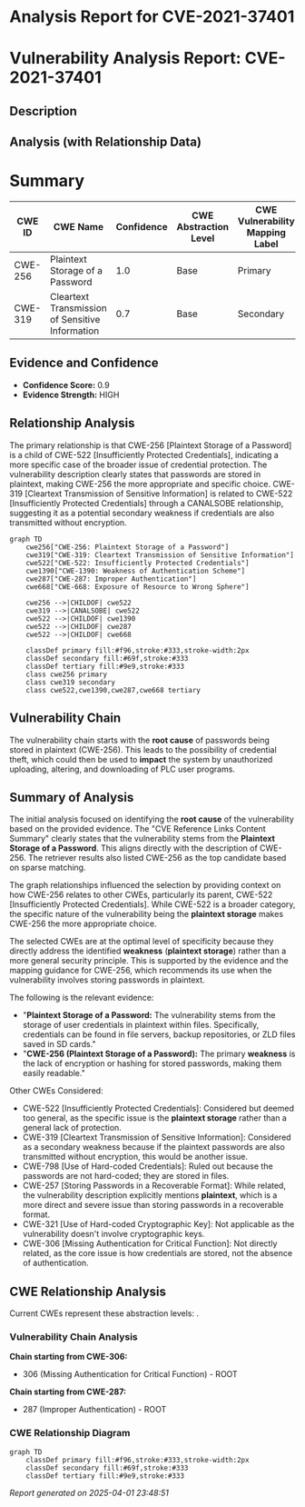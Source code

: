 # Analysis Report for CVE-2021-37401

# Vulnerability Analysis Report: CVE-2021-37401

## Description



## Analysis (with Relationship Data)

# Summary
| CWE ID | CWE Name | Confidence | CWE Abstraction Level | CWE Vulnerability Mapping Label | CWE-Vulnerability Mapping Notes |
|---|---|---|---|---|---|
| CWE-256 | Plaintext Storage of a Password | 1.0 | Base | Primary | Allowed |
| CWE-319 | Cleartext Transmission of Sensitive Information | 0.7 | Base | Secondary | Allowed |

## Evidence and Confidence

*   **Confidence Score:** 0.9
*   **Evidence Strength:** HIGH

## Relationship Analysis
The primary relationship is that CWE-256 [Plaintext Storage of a Password] is a child of CWE-522 [Insufficiently Protected Credentials], indicating a more specific case of the broader issue of credential protection. The vulnerability description clearly states that passwords are stored in plaintext, making CWE-256 the more appropriate and specific choice. CWE-319 [Cleartext Transmission of Sensitive Information] is related to CWE-522 [Insufficiently Protected Credentials] through a CANALSOBE relationship, suggesting it as a potential secondary weakness if credentials are also transmitted without encryption.

```mermaid
graph TD
    cwe256["CWE-256: Plaintext Storage of a Password"]
    cwe319["CWE-319: Cleartext Transmission of Sensitive Information"]
    cwe522["CWE-522: Insufficiently Protected Credentials"]
    cwe1390["CWE-1390: Weakness of Authentication Scheme"]
    cwe287["CWE-287: Improper Authentication"]
    cwe668["CWE-668: Exposure of Resource to Wrong Sphere"]

    cwe256 -->|CHILDOF| cwe522
    cwe319 -->|CANALSOBE| cwe522
    cwe522 -->|CHILDOF| cwe1390
    cwe522 -->|CHILDOF| cwe287
    cwe522 -->|CHILDOF| cwe668
    
    classDef primary fill:#f96,stroke:#333,stroke-width:2px
    classDef secondary fill:#69f,stroke:#333
    classDef tertiary fill:#9e9,stroke:#333
    class cwe256 primary
    class cwe319 secondary
    class cwe522,cwe1390,cwe287,cwe668 tertiary
```

## Vulnerability Chain
The vulnerability chain starts with the **root cause** of passwords being stored in plaintext (CWE-256). This leads to the possibility of credential theft, which could then be used to **impact** the system by unauthorized uploading, altering, and downloading of PLC user programs.

## Summary of Analysis
The initial analysis focused on identifying the **root cause** of the vulnerability based on the provided evidence. The "CVE Reference Links Content Summary" clearly states that the vulnerability stems from the **Plaintext Storage of a Password**. This aligns directly with the description of CWE-256. The retriever results also listed CWE-256 as the top candidate based on sparse matching.

The graph relationships influenced the selection by providing context on how CWE-256 relates to other CWEs, particularly its parent, CWE-522 [Insufficiently Protected Credentials]. While CWE-522 is a broader category, the specific nature of the vulnerability being the **plaintext storage** makes CWE-256 the more appropriate choice.

The selected CWEs are at the optimal level of specificity because they directly address the identified **weakness** (**plaintext storage**) rather than a more general security principle. This is supported by the evidence and the mapping guidance for CWE-256, which recommends its use when the vulnerability involves storing passwords in plaintext.

The following is the relevant evidence:

*   "**Plaintext Storage of a Password:** The vulnerability stems from the storage of user credentials in plaintext within files. Specifically, credentials can be found in file servers, backup repositories, or ZLD files saved in SD cards."
*   "**CWE-256 (Plaintext Storage of a Password):** The primary **weakness** is the lack of encryption or hashing for stored passwords, making them easily readable."

Other CWEs Considered:

*   CWE-522 [Insufficiently Protected Credentials]: Considered but deemed too general, as the specific issue is the **plaintext storage** rather than a general lack of protection.
*   CWE-319 [Cleartext Transmission of Sensitive Information]: Considered as a secondary weakness because if the plaintext passwords are also transmitted without encryption, this would be another issue.
*   CWE-798 [Use of Hard-coded Credentials]: Ruled out because the passwords are not hard-coded; they are stored in files.
*   CWE-257 [Storing Passwords in a Recoverable Format]: While related, the vulnerability description explicitly mentions **plaintext**, which is a more direct and severe issue than storing passwords in a recoverable format.
*   CWE-321 [Use of Hard-coded Cryptographic Key]: Not applicable as the vulnerability doesn't involve cryptographic keys.
*   CWE-306 [Missing Authentication for Critical Function]: Not directly related, as the core issue is how credentials are stored, not the absence of authentication.


## CWE Relationship Analysis

Current CWEs represent these abstraction levels: .


### Vulnerability Chain Analysis

**Chain starting from CWE-306:**
- 306 (Missing Authentication for Critical Function) - ROOT


**Chain starting from CWE-287:**
- 287 (Improper Authentication) - ROOT



### CWE Relationship Diagram

```mermaid
graph TD
    classDef primary fill:#f96,stroke:#333,stroke-width:2px
    classDef secondary fill:#69f,stroke:#333
    classDef tertiary fill:#9e9,stroke:#333
```



*Report generated on 2025-04-01 23:48:51*
